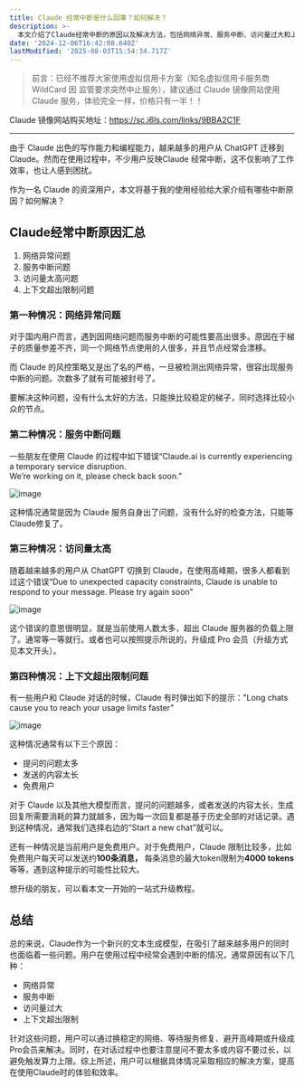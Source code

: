 ```yaml
---
title: Claude 经常中断是什么回事？如何解决？
description: >-
  本文介绍了Claude经常中断的原因以及解决方法，包括网络异常、服务中断、访问量过大和上下文限制。建议用户换稳定网络、等待服务修复、避开高峰期或升级成Pro会员来解决问题，同时注意控制提问数量和内容长度。
date: '2024-12-06T16:42:08.640Z'
lastModified: '2025-08-03T15:54:34.717Z'
---
```

> 前言：已经不推荐大家使用虚拟信用卡方案（知名虚拟信用卡服务商 WildCard 因 监管要求突然中止服务），建议通过 Claude 镜像网站使用 Claude 服务，体验完全一样，价格只有一半！！

Claude 镜像网站购买地址：https://sc.i6ls.com/links/9BBA2C1F

----------------------

由于 Claude 出色的写作能力和编程能力，越来越多的用户从 ChatGPT 迁移到 Claude。然而在使用过程中，不少用户反映Claude 经常中断，这不仅影响了工作效率，也让人感到困扰。

作为一名 Claude 的资深用户，本文将基于我的使用经验给大家介绍有哪些中断原因？如何解决？

## Claude经常中断原因汇总

1. 网络异常问题
2. 服务中断问题
3. 访问量太高问题
4. 上下文超出限制问题

### 第一种情况：网络异常问题

对于国内用户而言，遇到因网络问题而服务中断的可能性要高出很多。原因在于梯子的质量参差不齐，同一个网络节点使用的人很多，并且节点经常会漂移。

而 Claude 的风控策略又是出了名的严格，一旦被检测出网络异常，很容出现服务中断的问题。次数多了就有可能被封号了。

要解决这种问题，没有什么太好的方法，只能换比较稳定的梯子，同时选择比较小众的节点。

### 第二种情况：服务中断问题

一些朋友在使用 Claude 的过程中如下错误“Claude.ai is currently experiencing a temporary service disruption.  
We’re working on it, please check back soon.”

​![image](https://tjjsjwhj-blog.oss-cn-beijing.aliyuncs.com/hexo/202412070039970.png)​

这种情况通常是因为 Claude 服务自身出了问题，没有什么好的检查方法，只能等 Claude修复了。

### 第三种情况：访问量太高

随着越来越多的用户从 ChatGPT 切换到 Claude，在使用高峰期，很多人都看到过这个错误“Due to unexpected capacity constraints, Claude is unable to respond to your message. Please try again soon”

​![image](https://tjjsjwhj-blog.oss-cn-beijing.aliyuncs.com/hexo/202412070039110.png)​

这个错误的意思很明显，就是当前使用人数太多，超出 Claude 服务器的负载上限了。通常等一等就行。或者也可以按照提示所说的，升级成 Pro 会员（升级方式见本文开头）。

### 第四种情况：上下文超出限制问题

有一些用户和 Claude 对话的时候，Claude 有时弹出如下的提示："Long chats cause you to reach your usage limits faster"

​![image](https://tjjsjwhj-blog.oss-cn-beijing.aliyuncs.com/hexo/202412070039694.png)​

这种情况通常有以下三个原因：

* 提问的问题太多
* 发送的内容太长
* 免费用户

对于 Claude 以及其他大模型而言，提问的问题越多，或者发送的内容太长，生成回复所需要消耗的算力就越多，因为每一次回复都是基于历史全部的对话记录。遇到这种情况，通常我们选择右边的“Start a new chat”就可以。

还有一种情况是当前用户是免费用户。对于免费用户，Claude 限制比较多，比如免费用户每天可以发送约**100条消息，** 每条消息的最大token限制为**4000 tokens**等等，遇到这种提示的可能性比较大。

想升级的朋友，可以看本文一开始的一站式升级教程。

## 总结

总的来说，Claude作为一个新兴的文本生成模型，在吸引了越来越多用户的同时也面临着一些问题。用户在使用过程中经常会遇到中断的情况，通常原因有以下几种：

* 网络异常
* 服务中断
* 访问量过大
* 上下文超出限制

针对这些问题，用户可以通过换稳定的网络、等待服务修复、避开高峰期或升级成Pro会员来解决。同时，在对话过程中也要注意提问不要太多或内容不要过长，以避免触发算力上限。综上所述，用户可以根据具体情况采取相应的解决方案，提高在使用Claude时的体验和效率。
